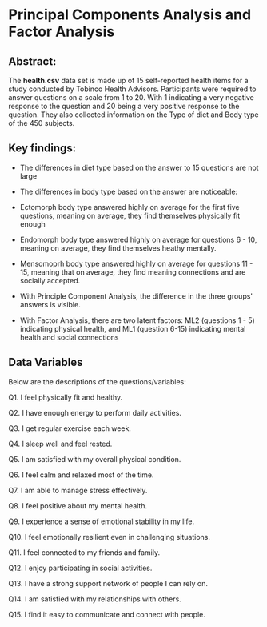 # Principal Components Analysis and Factor Analysis

## Abstract: 

The **health.csv** data set is made up of 15 self-reported health items for a study conducted by Tobinco Health Advisors. Participants were required to answer questions on a scale from 1 to 20. With 1 indicating a very negative response to  the question and 20 being a very positive response to the question. They also collected information on the Type of diet and Body type of the 450 subjects. 

## Key findings:

- The differences in diet type based on the answer to 15 questions are not large

- The differences in body type based on the answer are noticeable:

+   Ectomorph body type answered highly on average for the first five questions, meaning on average, they find themselves physically fit enough

+   Endomorph body type answered highly on average for questions 6 - 10, meaning on average, they find themselves heathy mentally.

+   Mensomoprh body type answered highly on average for questions 11 - 15, meaning that on average, they find meaning connections and are socially accepted.

- With Principle Component Analysis, the difference in the three groups' answers is visible.

- With Factor Analysis, there are two latent factors: ML2 (questions 1 - 5) indicating physical health, and ML1 (question 6-15) indicating mental health and social connections

## Data Variables

Below are the descriptions of the questions/variables:

Q1. I feel physically fit and healthy.

Q2. I have enough energy to perform daily activities.

Q3. I get regular exercise each week.

Q4. I sleep well and feel rested.

Q5. I am satisfied with my overall physical condition.

Q6. I feel calm and relaxed most of the time.

Q7. I am able to manage stress effectively.

Q8. I feel positive about my mental health.

Q9. I experience a sense of emotional stability in my life.

Q10. I feel emotionally resilient even in challenging situations.

Q11. I feel connected to my friends and family.

Q12. I enjoy participating in social activities.

Q13. I have a strong support network of people I can rely on.

Q14. I am satisfied with my relationships with others.

Q15. I find it easy to communicate and connect with people.
